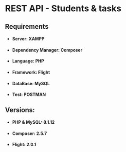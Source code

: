 #   REST API - Students & tasks


##  Requirements
*   #### Server: XAMPP
*   #### Dependency Manager: Composer
*   #### Language: PHP
*   #### Framework: Flight
*   #### DataBase: MySQL
*   #### Test: POSTMAN

##  Versions:
*   ####    PHP & MySQL: 8.1.12
*   ####    Composer: 2.5.7
*   ####    Flight: 2.0.1


